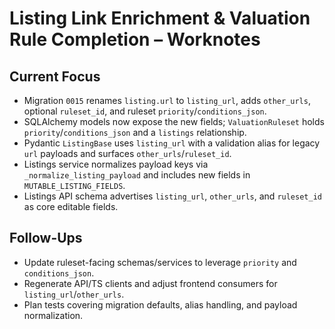 # Listing Link Enrichment & Valuation Rule Completion – Worknotes

## Current Focus
- Migration `0015` renames `listing.url` to `listing_url`, adds `other_urls`, optional `ruleset_id`, and ruleset `priority`/`conditions_json`.
- SQLAlchemy models now expose the new fields; `ValuationRuleset` holds `priority`/`conditions_json` and a `listings` relationship.
- Pydantic `ListingBase` uses `listing_url` with a validation alias for legacy `url` payloads and surfaces `other_urls`/`ruleset_id`.
- Listings service normalizes payload keys via `_normalize_listing_payload` and includes new fields in `MUTABLE_LISTING_FIELDS`.
- Listings API schema advertises `listing_url`, `other_urls`, and `ruleset_id` as core editable fields.

## Follow-Ups
- Update ruleset-facing schemas/services to leverage `priority` and `conditions_json`.
- Regenerate API/TS clients and adjust frontend consumers for `listing_url`/`other_urls`.
- Plan tests covering migration defaults, alias handling, and payload normalization.
